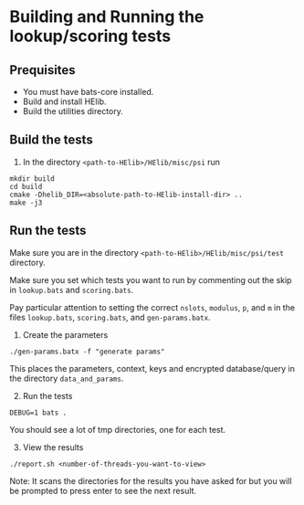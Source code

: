 # Building and Running the lookup/scoring tests

## Prequisites

- You must have bats-core installed.
- Build and install HElib.
- Build the utilities directory.

## Build the tests

1. In the directory `<path-to-HElib>/HElib/misc/psi` run
```
mkdir build
cd build
cmake -Dhelib_DIR=<absolute-path-to-HElib-install-dir> ..
make -j3
```

## Run the tests

Make sure you are in the directory `<path-to-HElib>/HElib/misc/psi/test`
directory.

Make sure you set which tests you want to run by commenting out the skip in
`lookup.bats` and `scoring.bats`.

Pay particular attention to setting the correct `nslots`, `modulus`, `p`, and
`m` in the files `lookup.bats`, `scoring.bats`, and `gen-params.batx`. 

1. Create the parameters
```
./gen-params.batx -f "generate params"
```
This places the parameters, context, keys and encrypted database/query in the
directory `data_and_params`.

2. Run the tests
```
DEBUG=1 bats .
```
You should see a lot of tmp directories, one for each test.

3. View the results
```
./report.sh <number-of-threads-you-want-to-view>
```
Note: It scans the directories for the results you have asked for but you will
be prompted to press enter to see the next result.
